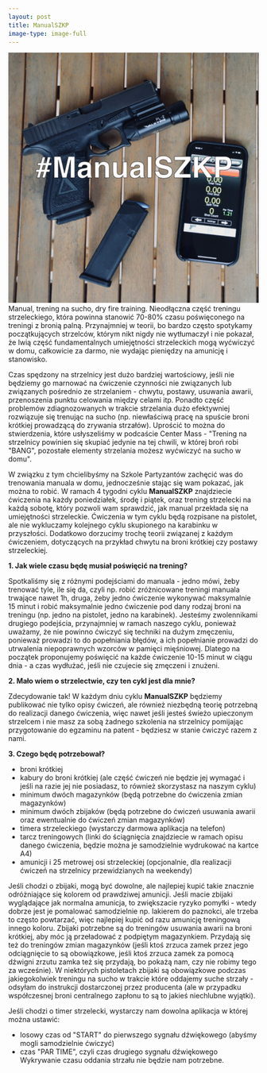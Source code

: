 ```yaml
---
layout: post
title: ManualSZKP
image-type: image-full
---
```

<img class="image-inline-small" src="/img/manualszkp/wprowadzenie.jpg">
Manual, trening na sucho, dry fire training. Nieodłączna część treningu strzeleckiego, która powinna stanowić 70-80% czasu poświęconego na treningi z bronią palną. Przynajmniej w teorii, bo bardzo często spotykamy początkujących strzelców, którym nikt nigdy nie wytłumaczył i nie pokazał, że lwią część fundamentalnych umiejętności strzeleckich mogą wyćwiczyć w domu, całkowicie za darmo, nie wydając pieniędzy na amunicję i stanowisko.

Czas spędzony na strzelnicy jest dużo bardziej wartościowy, jeśli nie będziemy go marnować na ćwiczenie czynności nie związanych lub związanych pośrednio ze strzelaniem - chwytu, postawy, usuwania awarii, przenoszenia punktu celowania między celami itp. Ponadto część problemów zdiagnozowanych w trakcie strzelania dużo efektywniej rozwiązuje się trenując na sucho (np. niewłaściwą pracę na spuście broni krótkiej prowadzącą do zrywania strzałów). Uprościć to można do stwierdzenia, które usłyszeliśmy w podcaście Center Mass - "Trening na strzelnicy powinien się skupiać jedynie na tej chwili, w której broń robi "BANG", pozostałe elementy strzelania możesz wyćwiczyć na sucho w domu".

W związku z tym chcielibyśmy na Szkole Partyzantów zachęcić was do trenowania manuala w domu, jednocześnie stając się wam pokazać, jak można to robić. W ramach 4 tygodni cyklu **ManualSZKP** znajdziecie ćwiczenia na każdy poniedziałek, środę i piątek, oraz trening strzelecki na każdą sobotę, który pozwoli wam sprawdzić, jak manual przekłada się na umiejętności strzeleckie. Ćwiczenia w tym cyklu będą rozpisane na pistolet, ale nie wykluczamy kolejnego cyklu skupionego na karabinku w przyszłości. Dodatkowo dorzucimy trochę teorii związanej z każdym ćwiczeniem, dotyczących na przykład chwytu na broni krótkiej czy postawy strzeleckiej.

**1. Jak wiele czasu będę musiał poświęcić na trening?**

Spotkaliśmy się z różnymi podejściami do manuala - jedno mówi, żeby trenować tyle, ile się da, czyli np. robić zróżnicowane treningi manuala trwające nawet 1h, druga, żeby jedno ćwiczenie wykonywać maksymalnie 15 minut i robić maksymalnie jedno ćwiczenie pod dany rodzaj broni na treningu (np. jedno na pistolet, jedno na karabinek). Jesteśmy zwolennikami drugiego podejścia, przynajmniej w ramach naszego cyklu, ponieważ uważamy, że nie powinno ćwiczyć się techniki na dużym zmęczeniu, ponieważ prowadzi to do popełniania błędów, a ich popełnianie prowadzi do utrwalenia niepoprawnych wzorców w pamięci mięśniowej. Dlatego na początek proponujemy poświęcić na każde ćwiczenie 10-15 minut w ciągu dnia - a czas wydłużać, jeśli nie czujecie się zmęczeni i znużeni.

**2. Mało wiem o strzelectwie, czy ten cykl jest dla mnie?**

Zdecydowanie tak! W każdym dniu cyklu **ManualSZKP** będziemy publikować nie tylko opisy ćwiczeń, ale również niezbędną teorię potrzebną do realizacji danego ćwiczenia, więc nawet jeśli jesteś świeżo upieczonym strzelcem i nie masz za sobą żadnego szkolenia na strzelnicy pomijając przygotowanie do egzaminu na patent - będziesz w stanie ćwiczyć razem z nami.

**3. Czego będę potrzebował?**
- broni krótkiej
- kabury do broni krótkiej (ale część ćwiczeń nie będzie jej wymagać i jeśli na razie jej nie posiadasz, to również skorzystasz na naszym cyklu)
- minimum dwóch magazynków (będą potrzebne do ćwiczenia zmian magazynków)
- minimum dwóch zbijaków (będą potrzebne do ćwiczeń usuwania awarii oraz ewentualnie do ćwiczeń zmian magazynków)
- timera strzeleckiego (wystarczy darmowa aplikacja na telefon)
- tarcz treningowych (linki do ściągnięcia znajdziecie w ramach opisu danego ćwiczenia, będzie można je samodzielnie wydrukować na kartce A4)
- amunicji i 25 metrowej osi strzeleckiej (opcjonalnie, dla realizacji ćwiczeń na strzelnicy przewidzianych na weekendy)

Jeśli chodzi o zbijaki, mogą być dowolne, ale najlepiej kupić takie znacznie odróżniające się kolorem od prawdziwej amunicji. Jeśli macie zbijaki wyglądające jak normalna amunicja, to zwiększacie ryzyko pomyłki - wtedy dobrze jest je pomalować samodzielnie np. lakierem do paznokci, ale trzeba to często powtarzać, więc najlepiej kupić od razu amunicję treningową innego koloru. Zbijaki potrzebne są do treningów usuwania awarii na broni krótkiej, aby móc ją przeładować z podpiętym magazynkiem. Przydają się też do treningów zmian magazynków (jeśli ktoś zrzuca zamek przez jego odciągnięcie to są obowiązkowe, jeśli ktoś zrzuca zamek za pomocą dźwigni zrzutu zamka też się przydają, bo pokażą nam, czy nie robimy tego za wcześnie). W niektórych pistoletach zbijaki są obowiązkowe podczas jakiegokolwiek treningu na sucho w trakcie które oddajemy suche strzały - odsyłam do instrukcji dostarczonej przez producenta (ale w przypadku współczesnej broni centralnego zapłonu to są to jakieś niechlubne wyjątki).

Jeśli chodzi o timer strzelecki, wystarczy nam dowolna aplikacja w której można ustawić:
- losowy czas od "START" do pierwszego sygnału dźwiękowego (abyśmy mogli samodzielnie ćwiczyć)
- czas "PAR TIME", czyli czas drugiego sygnału dźwiękowego
Wykrywanie czasu oddania strzału nie będzie nam potrzebne.